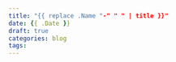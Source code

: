 ```yaml
---
title: "{{ replace .Name "-" " " | title }}"
date: {{ .Date }}
draft: true
categories: blog
tags:
---
```

